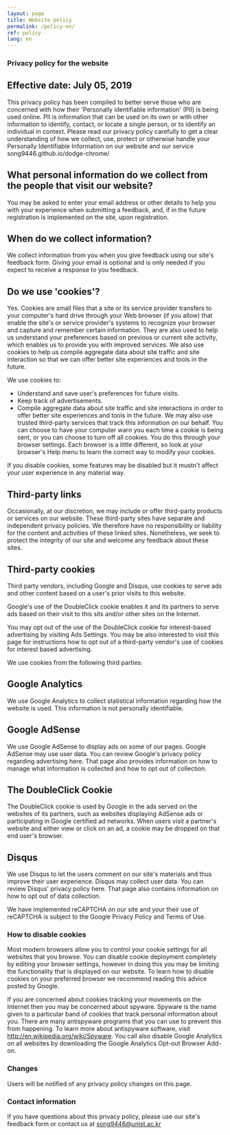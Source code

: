 ```yaml
---
layout: page
title: Website policy
permalink: /policy-en/
ref: policy
lang: en
---
```


### Privacy policy for the website

## Effective date: July 05, 2019

This privacy policy has been compiled to better serve those who are concerned with how their 'Personally identifiable information' (PII) is being used online. PII is information that can be used on its own or with other information to identify, contact, or locate a single person, or to identify an individual in context. Please read our privacy policy carefully to get a clear understanding of how we collect, use, protect or otherwise handle your Personally Identifiable Information on our website and our service song9446.github.io/dodge-chrome/ 

## What personal information do we collect from the people that visit our website?
You may be asked to enter your email address or other details to help you with your experience when submitting a feedback, and, if in the future registration is implemented on the site, upon registration.

## When do we collect information?
We collect information from you when you give feedback using our site's feedback form. Giving your email is optional and is only needed if you expect to receive a response to you feedback.

## Do we use 'cookies'?
Yes. Cookies are small files that a site or its service provider transfers to your computer's hard drive through your Web browser (if you allow) that enable the site's or service provider's systems to recognize your browser and capture and remember certain information. They are also used to help us understand your preferences based on previous or current site activity, which enables us to provide you with improved services. We also use cookies to help us compile aggregate data about site traffic and site interaction so that we can offer better site experiences and tools in the future.

We use cookies to:

* Understand and save user's preferences for future visits.
* Keep track of advertisements.
* Compile aggregate data about site traffic and site interactions in order to offer better site experiences and tools in the future. We may also use trusted third-party services that track this information on our behalf.
You can choose to have your computer warn you each time a cookie is being sent, or you can choose to turn off all cookies. You do this through your browser settings. Each browser is a little different, so look at your browser's Help menu to learn the correct way to modify your cookies.

If you disable cookies, some features may be disabled but it mustn't affect your user experience in any material way.

## Third-party links
Occasionally, at our discretion, we may include or offer third-party products or services on our website. These third-party sites have separate and independent privacy policies. We therefore have no responsibility or liability for the content and activities of these linked sites. Nonetheless, we seek to protect the integrity of our site and welcome any feedback about these sites.

## Third-party cookies
Third party vendors, including Google and Disqus, use cookies to serve ads and other content based on a user's prior visits to this website.

Google's use of the DoubleClick cookie enables it and its partners to serve ads based on their visit to this sits and/or other sites on the Internet.

You may opt out of the use of the DoubleClick cookie for interest-based advertising by visiting Ads Settings. You may be also interested to visit this page for instructions how to opt out of a third-party vendor's use of cookies for interest based advertising.

We use cookies from the following third parties:

## Google Analytics

We use Google Analytics to collect statistical information regarding how the website is used. This information is not personally identifiable.

## Google AdSense

We use Google AdSense to display ads on some of our pages. Google AdSense may use user data. You can review Google's privacy policy regarding advertising here. That page also provides information on how to manage what information is collected and how to opt out of collection.

## The DoubleClick Cookie

The DoubleClick cookie is used by Google in the ads served on the websites of its partners, such as websites displaying AdSense ads or participating in Google certified ad networks. When users visit a partner's website and either view or click on an ad, a cookie may be dropped on that end user's browser.

## Disqus

We use Disqus to let the users comment on our site's materials and thus improve their user experience. Disqus may collect user data. You can review Disqus' privacy policy here. That page also contains information on how to opt out of data collection.

We have implemented reCAPTCHA on our site and your their use of reCAPTCHA is subject to the Google Privacy Policy and Terms of Use.

### How to disable cookies
Most modern browsers allow you to control your cookie settings for all websites that you browse. You can disable cookie deployment completely by editing your browser settings, however in doing this you may be limiting the functionality that is displayed on our website. To learn how to disable cookies on your preferred browser we recommend reading this advice posted by Google.

If you are concerned about cookies tracking your movements on the Internet then you may be concerned about spyware. Spyware is the name given to a particular band of cookies that track personal information about you. There are many antispyware programs that you can use to prevent this from happening. To learn more about antispyware software, visit http://en.wikipedia.org/wiki/Spyware. You call also disable Google Analytics on all websites by downloading the Google Analytics Opt-out Browser Add-on.

### Changes
Users will be notified of any privacy policy changes on this page.

### Contact information
If you have questions about this privacy policy, please use our site's feedback form or contact us at song9446@unist.ac.kr
